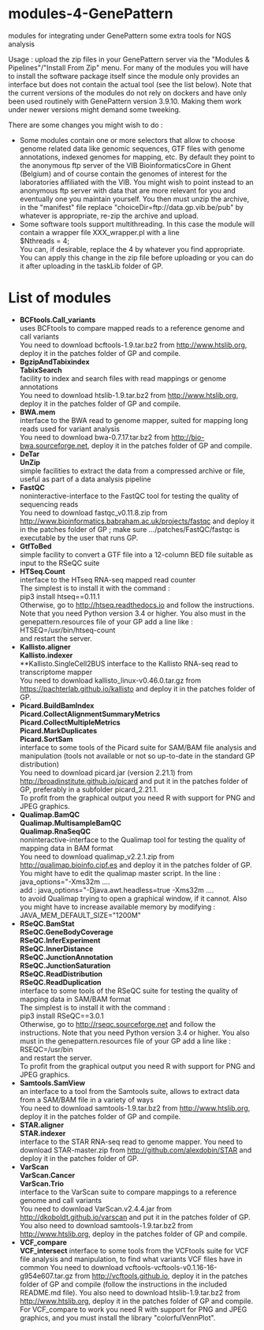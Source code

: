 # modules-4-GenePattern
modules for integrating under GenePattern some extra tools for NGS analysis

Usage : upload the zip files in your GenePattern server via the "Modules & Pipelines"/"Install From Zip" menu. For many of the modules you will have to install the software package itself since the module only provides an interface but does not contain the actual tool (see the list below). Note that the current versions of the modules do not rely on dockers and have only been used routinely with GenePattern version 3.9.10. Making them work under newer versions might demand some tweeking.

There are some changes you might wish to do :
* Some modules contain one or more selectors that allow to choose genome related data like genomic sequences, GTF files with genome annotations, indexed genomes for mapping, etc. By default they point to the anonymous ftp server of the VIB BioinformaticsCore in Ghent (Belgium) and of course contain the genomes of interest for the laboratories affiliated with the VIB. You might wish to point instead to an anonymous ftp server with data that are more relevant for you and eventually one you maintain yourself. You then must unzip the archive, in the "manifest" file replace "choiceDir=ftp\://data.gp.vib.be/pub" by whatever is appropriate, re-zip the archive and upload.
* Some software tools support multithreading. In this case the module will contain a wrapper file XXX_wrapper.pl with a line  
$Nthreads = 4;  
You can, if desirable, replace the 4 by whatever you find appropriate. You can apply this change in the zip file before uploading or you can do it after uploading in the taskLib folder of GP.

# List of modules
* **BCFtools.Call_variants**  
uses BCFtools to compare mapped reads to a reference genome and call variants  
You need to download bcftools-1.9.tar.bz2 from http://www.htslib.org, deploy it in the patches folder of GP and compile.
* **BgzipAndTabixindex**  
**TabixSearch**  
facility to index and search files with read mappings or genome annotations  
You need to download htslib-1.9.tar.bz2 from http://www.htslib.org, deploy it in the patches folder of GP and compile.
* **BWA.mem**  
interface to the BWA read to genome mapper, suited for mapping long reads used for variant analysis  
You need to download bwa-0.7.17.tar.bz2 from http://bio-bwa.sourceforge.net, deploy it in the patches folder of GP and compile.
* **DeTar**  
**UnZip**  
simple facilities to extract the data from a compressed archive or file, useful as part of a data analysis pipeline
* **FastQC**  
noninteractive-interface to the FastQC tool for testing the quality of sequencing reads  
You need to download fastqc_v0.11.8.zip from http://www.bioinformatics.babraham.ac.uk/projects/fastqc and deploy it in the patches folder of GP ; make sure .../patches/FastQC/fastqc is executable by the user that runs GP.
* **GtfToBed**  
simple facility to convert a GTF file into a 12-column BED file suitable as input to the RSeQC suite
* **HTSeq.Count**  
interface to the HTseq RNA-seq mapped read counter  
The simplest is to install it with the command :  
pip3 install htseq==0.11.1  
Otherwise, go to http://htseq.readthedocs.io and follow the instructions. Note that you need Python version 3.4 or higher. You also must in the genepattern.resources file of your GP add a line like :  
HTSEQ=/usr/bin/htseq-count  
and restart the server.
* **Kallisto.aligner**  
**Kallisto.indexer**  
**Kallisto.SingleCell2BUS
interface to the Kallisto RNA-seq read to transcriptome mapper  
You need to download kallisto_linux-v0.46.0.tar.gz from https://pachterlab.github.io/kallisto and deploy it in the patches folder of GP.
* **Picard.BuildBamIndex**  
**Picard.CollectAlignmentSummaryMetrics**  
**Picard.CollectMultipleMetrics**  
**Picard.MarkDuplicates**  
**Picard.SortSam**  
interface to some tools of the Picard suite for SAM/BAM file analysis and manipulation (tools not available or not so up-to-date in the standard GP distribution)  
You need to download picard.jar (version 2.21.1) from http://broadinstitute.github.io/picard and put it in the patches folder of GP, preferably in a subfolder picard_2.21.1.  
To profit from the graphical output you need R with support for PNG and JPEG graphics.
* **Qualimap.BamQC**  
**Qualimap.MultisampleBamQC**  
**Qualimap.RnaSeqQC**  
noninteractive-interface to the Qualimap tool for testing the quality of mapping data in BAM format  
You need to download qualimap_v2.2.1.zip from http://qualimap.bioinfo.cipf.es and deploy it in the patches folder of GP. You might have to edit the qualimap master script. In the line :  
java_options="-Xms32m ....  
add :
java_options="-Djava.awt.headless=true -Xms32m ....  
to avoid Qualimap trying to open a graphical window, if it cannot. Also you might have to increase available memory by modifying :  
JAVA_MEM_DEFAULT_SIZE="1200M"
* **RSeQC.BamStat**  
**RSeQC.GeneBodyCoverage**  
**RSeQC.InferExperiment**  
**RSeQC.InnerDistance**  
**RSeQC.JunctionAnnotation**  
**RSeQC.JunctionSaturation**  
**RSeQC.ReadDistribution**  
**RSeQC.ReadDuplication**  
interface to some tools of the RSeQC suite for testing the quality of mapping data in SAM/BAM format  
The simplest is to install it with the command :  
pip3 install RSeQC==3.0.1  
Otherwise, go to http://rseqc.sourceforge.net and follow the instructions. Note that you need Python version 3.4 or higher. You also must in the genepattern.resources file of your GP add a line like :  
RSEQC=/usr/bin  
and restart the server.  
To profit from the graphical output you need R with support for PNG and JPEG graphics.
* **Samtools.SamView**  
an interface to a tool from the Samtools suite, allows to extract data from a SAM/BAM file in a variety of ways  
You need to download samtools-1.9.tar.bz2 from http://www.htslib.org, deploy it in the patches folder of GP and compile.
* **STAR.aligner**  
**STAR.indexer**  
interface to the STAR RNA-seq read to genome mapper. 
You need to download STAR-master.zip from http://github.com/alexdobin/STAR and deploy it in the patches folder of GP.
* **VarScan**  
**VarScan.Cancer**  
**VarScan.Trio**  
interface to the VarScan suite to compare mappings to a reference genome and call variants  
You need to download VarScan.v2.4.4.jar from http://dkoboldt.github.io/varscan and put it in the patches folder of GP. You also need to download samtools-1.9.tar.bz2 from http://www.htslib.org, deploy in the patches folder of GP and compile.
* **VCF_compare**  
**VCF_intersect** 
interface to some tools from the VCFtools suite for VCF file analysis and manipulation, to find what variants VCF files have in common
You need to download vcftools-vcftools-v0.1.16-16-g954e607.tar.gz from http://vcftools.github.io, deploy it in the patches folder of GP and compile (follow the instructions in the included README.md file). You also need to download htslib-1.9.tar.bz2 from http://www.htslib.org, deploy it in the patches folder of GP and compile.  
For VCF_compare to work you need R with support for PNG and JPEG graphics, and you must install the library "colorfulVennPlot".
